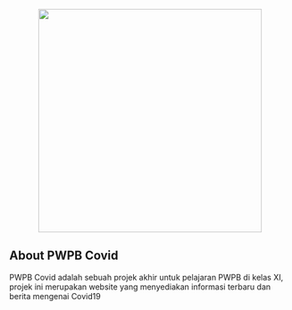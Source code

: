 <p align="center"><img src="https://res.cloudinary.com/dtfbvvkyp/image/upload/v1566331377/laravel-logolockup-cmyk-red.svg" width="400"></p>

## About PWPB Covid

PWPB Covid adalah sebuah projek akhir untuk pelajaran PWPB di kelas XI, projek ini merupakan website yang menyediakan informasi terbaru dan berita mengenai Covid19
